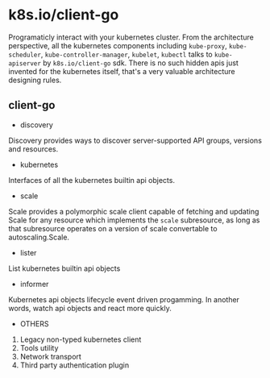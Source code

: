 # k8s.io/client-go

Programaticly interact with your kubernetes cluster. From the architecture
perspective, all the kubernetes components including `kube-proxy`,
`kube-scheduler`, `kube-controller-manager`, `kubelet`, `kubectl` talks to
`kube-apiserver` by `k8s.io/client-go` sdk. There is no such hidden apis just
invented for the kubernetes itself, that's a very valuable architecture
designing rules.

## client-go

- discovery

Discovery provides ways to discover server-supported API groups, versions and
resources.

- kubernetes

Interfaces of all the kubernetes builtin api objects.

- scale

Scale provides a polymorphic scale client capable of fetching and updating Scale
for any resource which implements the `scale` subresource, as long as that
subresource operates on a version of scale convertable to autoscaling.Scale.

- lister

List kubernetes builtin api objects

- informer

Kubernetes api objects lifecycle event driven progamming. In another words,
watch api objects and react more quickly.

- OTHERS

1. Legacy non-typed kubernetes client
2. Tools utility
3. Network transport
4. Third party authentication plugin
